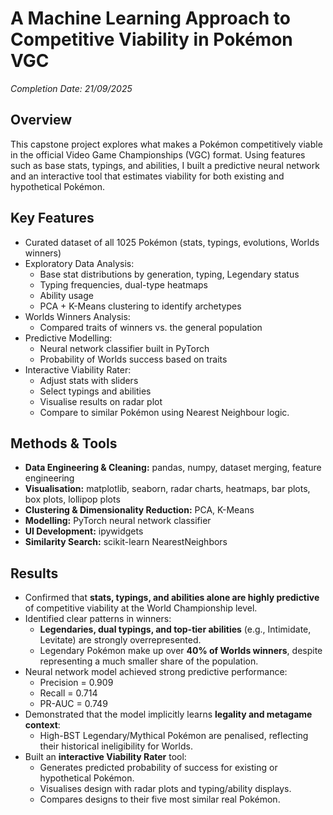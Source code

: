 # A Machine Learning Approach to Competitive Viability in Pokémon VGC

*Completion Date: 21/09/2025*

## Overview
This capstone project explores what makes a Pokémon competitively viable in the official Video Game Championships (VGC) format. Using features such as base stats, typings, and abilities, I built a predictive neural network and an interactive tool that estimates viability for both existing and hypothetical Pokémon.

## Key Features
- Curated dataset of all 1025 Pokémon (stats, typings, evolutions, Worlds winners)
- Exploratory Data Analysis:
  - Base stat distributions by generation, typing, Legendary status
  - Typing frequencies, dual-type heatmaps
  - Ability usage
  - PCA + K-Means clustering to identify archetypes
- Worlds Winners Analysis:
  - Compared traits of winners vs. the general population
- Predictive Modelling:
  - Neural network classifier built in PyTorch
  - Probability of Worlds success based on traits
- Interactive Viability Rater:
  - Adjust stats with sliders
  - Select typings and abilities
  - Visualise results on radar plot
  - Compare to similar Pokémon using Nearest Neighbour logic.

## Methods & Tools
- **Data Engineering & Cleaning:** pandas, numpy, dataset merging, feature engineering  
- **Visualisation:** matplotlib, seaborn, radar charts, heatmaps, bar plots, box plots, lollipop plots  
- **Clustering & Dimensionality Reduction:** PCA, K-Means
- **Modelling:** PyTorch neural network classifier
- **UI Development:** ipywidgets
- **Similarity Search:** scikit-learn NearestNeighbors


## Results
- Confirmed that **stats, typings, and abilities alone are highly predictive** of competitive viability at the World Championship level.  
- Identified clear patterns in winners:
  - **Legendaries, dual typings, and top-tier abilities** (e.g., Intimidate, Levitate) are strongly overrepresented.  
  - Legendary Pokémon make up over **40% of Worlds winners**, despite representing a much smaller share of the population.  
- Neural network model achieved strong predictive performance:
  - Precision = 0.909  
  - Recall = 0.714  
  - PR-AUC = 0.749  
- Demonstrated that the model implicitly learns **legality and metagame context**:
  - High-BST Legendary/Mythical Pokémon are penalised, reflecting their historical ineligibility for Worlds.  
- Built an **interactive Viability Rater** tool:
  - Generates predicted probability of success for existing or hypothetical Pokémon.  
  - Visualises design with radar plots and typing/ability displays.  
  - Compares designs to their five most similar real Pokémon.  
